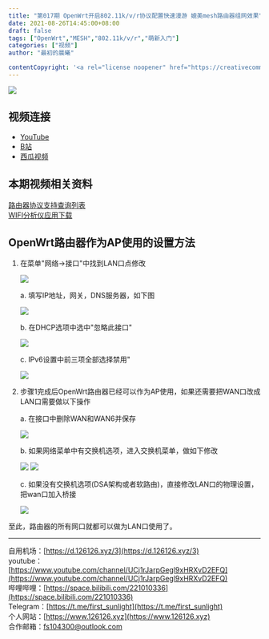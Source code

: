 ```yaml
---
title: "第017期 OpenWrt开启802.11k/v/r协议配置快速漫游 媲美mesh路由器组网效果"
date: 2021-08-26T14:45:00+08:00
draft: false
tags: ["OpenWrt","MESH","802.11k/v/r","萌新入门"]
categories: ["视频"]
author: "最初的晨曦"

contentCopyright: '<a rel="license noopener" href="https://creativecommons.org/licenses/by-nc-sa/4.0/deed.zh" target="_blank">本文章采用 CC BY-NC-SA 4.0 许可协议</a>'
---
```


![](../../images/017/0.jpg)
	
## 视频连接

- [YouTube](https://www.youtube.com/watch?v=vowhW2JloIY)
- [B站](https://www.bilibili.com/video/BV1Jv411A7qX/)
- [西瓜视频](https://www.ixigua.com/7000718051079520798)

## 本期视频相关资料

[路由器协议支持查询列表](https://www.acwifi.net/9909.html)  
[WIFI分析仪应用下载](https://github.com/VREMSoftwareDevelopment/WiFiAnalyzer/releases)

## OpenWrt路由器作为AP使用的设置方法

1. 在菜单"网络->接口"中找到LAN口点修改

	![](../../images/017/1.jpg)

	a. 填写IP地址，网关，DNS服务器，如下图

	![](../../images/017/4.jpg)

	b. 在DHCP选项中选中"忽略此接口"

	![](../../images/017/2.jpg)

	c. IPv6设置中前三项全部选择禁用"

	![](../../images/017/3.jpg)

2. 步骤1完成后OpenWrt路由器已经可以作为AP使用，如果还需要把WAN口改成LAN口需要做以下操作

	a. 在接口中删除WAN和WAN6并保存

	![](../../images/017/5.jpg)

	b. 如果网络菜单中有交换机选项，进入交换机菜单，做如下修改

	![](../../images/017/6.jpg)
	![](../../images/017/7.jpg)

	c. 如果没有交换机选项(DSA架构或者软路由)，直接修改LAN口的物理设置，把wan口加入桥接

	![](../../images/017/8.jpg)

至此，路由器的所有网口就都可以做为LAN口使用了。
	
---

自用机场：[https://d.126126.xyz/3](https://d.126126.xyz/3)  
youtube：[https://www.youtube.com/channel/UCj1rJarpGegl9xHRXvD2EFQ](https://www.youtube.com/channel/UCj1rJarpGegl9xHRXvD2EFQ)  
哔哩哔哩：[https://space.bilibili.com/221010336](https://space.bilibili.com/221010336)  
Telegram：[https://t.me/first_sunlight](https://t.me/first_sunlight)  
个人网站：[https://www.126126.xyz](https://www.126126.xyz)  
合作邮箱：fs104300@outlook.com